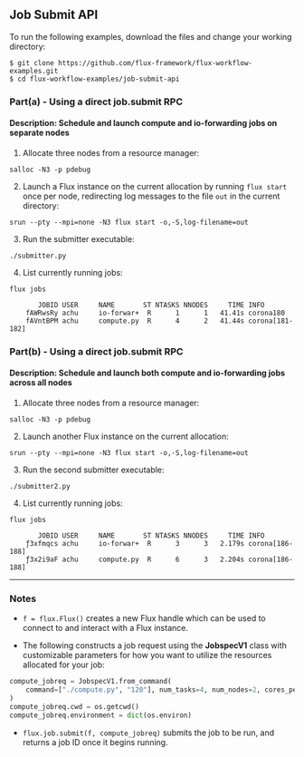 ## Job Submit API

To run the following examples, download the files and change your working directory:

```
$ git clone https://github.com/flux-framework/flux-workflow-examples.git
$ cd flux-workflow-examples/job-submit-api
```

### Part(a) - Using a direct job.submit RPC

#### Description: Schedule and launch compute and io-forwarding jobs on separate nodes

1. Allocate three nodes from a resource manager:

`salloc -N3 -p pdebug`

2. Launch a Flux instance on the current allocation by running `flux start` once per node, redirecting log messages to the file `out` in the current directory:

`srun --pty --mpi=none -N3 flux start -o,-S,log-filename=out`

3. Run the submitter executable:

`./submitter.py`

4. List currently running jobs:

`flux jobs`

```
       JOBID USER     NAME       ST NTASKS NNODES     TIME INFO
    fAWRwsRy achu     io-forwar+  R      1      1   41.41s corona180
    fAVntBPM achu     compute.py  R      4      2   41.44s corona[181-182]
```

### Part(b) - Using a direct job.submit RPC

#### Description: Schedule and launch both compute and io-forwarding jobs across all nodes

1. Allocate three nodes from a resource manager:

`salloc -N3 -p pdebug`

2. Launch another Flux instance on the current allocation:

`srun --pty --mpi=none -N3 flux start -o,-S,log-filename=out`

3. Run the second submitter executable:

`./submitter2.py`

4. List currently running jobs:

`flux jobs`

```
       JOBID USER     NAME       ST NTASKS NNODES     TIME INFO
    ƒ3xfmqcs achu     io-forwar+  R      3      3   2.179s corona[186-188]
    ƒ3x2i9aF achu     compute.py  R      6      3   2.204s corona[186-188]
```

---

### Notes

- `f = flux.Flux()` creates a new Flux handle which can be used to connect to and interact with a Flux instance.


- The following constructs a job request using the **JobspecV1** class with customizable parameters for how you want to utilize the resources allocated for your job:
```python
compute_jobreq = JobspecV1.from_command(
    command=["./compute.py", "120"], num_tasks=4, num_nodes=2, cores_per_task=2
)
compute_jobreq.cwd = os.getcwd()
compute_jobreq.environment = dict(os.environ)
```

- `flux.job.submit(f, compute_jobreq)` submits the job to be run, and returns a job ID once it begins running.

